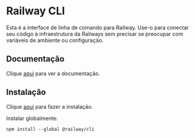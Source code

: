 # Railway CLI

Esta é a interface de linha de comando para Railway. Use-o para conectar seu código à infraestrutura da Railways sem precisar se preocupar com variáveis ​​de ambiente ou configuração.

## Documentação

Clique [aqui](https://www.npmjs.com/package/@railway/cli) para ver a documentação.

## Instalação

Clique [aqui](https://www.npmjs.com/package/@railway/cli) para fazer a instalação.

Instalar globalmente:

```
npm install --global @railway/cli
```